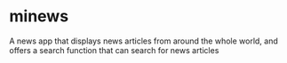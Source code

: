 # minews

A news app that displays news articles from around the whole world, and offers a search function that can search for news articles
